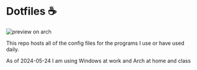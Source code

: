 # Dotfiles ☕

![preview on arch](https://github.com/TortitasT/dotfiles/assets/76071376/4e79fd35-2c77-4ddc-a4bb-c219e57510ea)

This repo hosts all of the config files for the programs I use or have used
daily.

As of 2024-05-24 I am using Windows at work and Arch at home and class
